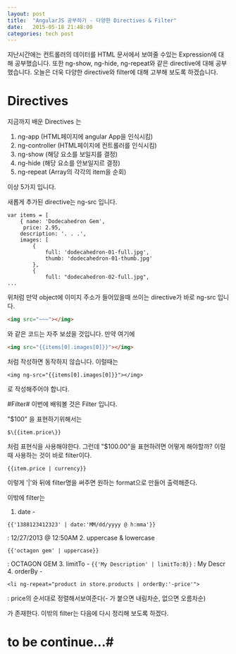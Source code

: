 ```yaml
---
layout: post
title:  "AngularJS 공부하기 - 다양한 Directives & Filter"
date:   2015-05-18 21:48:00
categories: tech post
---
```


지난시간에는 컨트롤러의 데이터를 HTML 문서에서 보여줄 수있는 Expression에 대해 공부했습니다.
또한 ng-show, ng-hide, ng-repeat와 같은 directive에 대해 공부했습니다.
오늘은 더욱 다양한 directive와 filter에 대해 고부해 보도록 하겠습니다.

# Directives #
지금까지 배운 Directives 는

1. ng-app (HTML페이지에 angular App을 인식시킴)
2. ng-controller (HTML페이지에 컨트롤러를 인식시킴)
3. ng-show (해당 요소를 보일지를 결정)
4. ng-hide (해당 요소를 안보일지르 결정)
5. ng-repeat (Array의 각각의 item을 순회)

이상 5가지 입니다.

새롭게 추가된 directive는 ng-src 입니다.

~~~
var items = [
	{ name: 'Dodecahedron Gem',
	 price: 2.95,
	description: '. . .',
	images: [
		{
			full: 'dodecahedron-01-full.jpg',
			thumb: 'dodecahedron-01-thumb.jpg'
		},
		{
			full: "dodecahedron-02-full.jpg",
...
~~~

위처럼 만약 object에 이미지 주소가 들어있을때 쓰이는 directive가 바로 ng-src 입니다. 

~~~html
<img src="~~~"></img>
~~~

와 같은 코드는 자주 보셨을 것입니다. 만약 여기에

~~~html
<img src="{{items[0].images[0]}}"></img>
~~~

처럼 작성하면 동작하지 않습니다. 이럴때는

~~~
<img ng-src="{{items[0].images[0]}}"></img>
~~~ 

로 작성해주어야 합니다.

#Filter#
이번에 배워볼 것은 Filter 입니다.

"$100" 을 표현하기위해서는  
```
$\{{item.price\}}
``` 
처럼 표현식을 사용해야한다.
그런데 "$100.00"을 표현하려면 어떻게 해야할까?
이럴때 사용하는 것이 바로 filter이다. 

```
{{item.price | currency}}
```

이렇게 '|'와 뒤에 filter명을 써주면 원하는 format으로 만들어 출력해준다.

이밖에 filter는 

1. date - 

``
{{'1388123412323' | date:'MM/dd/yyyy @ h:mma'}}
``

: 12/27/2013 @ 12:50AM
2. uppercase & lowercase 
```
{{'octagon gem' | uppercase}}
```
: OCTAGON GEM
3. limitTo - 
`{{'My Description' | limitTo:8}}`
: My Descr
4. orderBy - 
```
<li ng-repeat="product in store.products | orderBy:'-price'">
``` 
: price의 순서대로 정렬해서보여준다(- 가 붙으면 내림차순, 없으면 오름차순)


가 존재한다. 이밖의 filter는 다음에 다시 정리해 보도록 하겠다.


# to be continue...#
